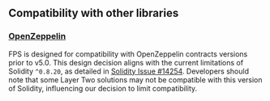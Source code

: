 ## Compatibility with other libraries

### [OpenZeppelin](https://github.com/OpenZeppelin/openzeppelin-contracts/)

FPS is designed for compatibility with OpenZeppelin contracts versions prior to v5.0. This design decision aligns with the current limitations of Solidity `^0.8.20`, as detailed in [Solidity Issue #14254](https://github.com/ethereum/solidity/issues/14254). Developers should note that some Layer Two solutions may not be compatible with this version of Solidity, influencing our decision to limit compatibility.


